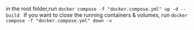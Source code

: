 in the root folder,run ```docker compose -f "docker.compose.yml" up -d --build ```
If you want to close the running containers & volumes, run ```docker compose -f "docker.compose.yml" down -v ```

